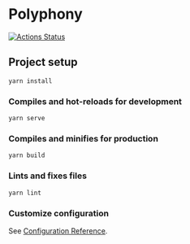 Polyphony
=========

[![Actions Status](https://github.com/yay4ya/polyphony/workflows/Page%20Build/badge.svg)](https://github.com/yay4ya/polyphony/actions?query=workflow%3A%22Page+Build%22)


## Project setup
```
yarn install
```

### Compiles and hot-reloads for development
```
yarn serve
```

### Compiles and minifies for production
```
yarn build
```

### Lints and fixes files
```
yarn lint
```

### Customize configuration
See [Configuration Reference](https://cli.vuejs.org/config/).
